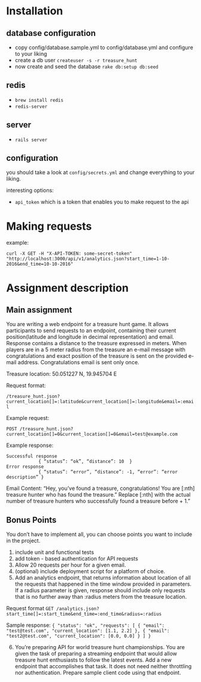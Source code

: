 # Installation

## database configuration

- copy config/database.sample.yml to config/database.yml and configure to your liking
- create a db user `createuser -s -r treasure_hunt`
- now create and seed the database `rake db:setup db:seed`

## redis

- `brew install redis`
- `redis-server`

## server

- `rails server`

## configuration

you should take a look at `config/secrets.yml` and change everything to your liking.

interesting options:
- `api_token` which is a token that enables you to make request to the api


# Making requests

example:
```
curl -X GET -H "X-API-TOKEN: some-secret-token" "http://localhost:3000/api/v1/analytics.json?start_time=1-10-2016&end_time=10-10-2016"
```


# Assignment description
## Main assignment

You are writing a web endpoint for a treasure hunt game. It allows participants to send requests to an endpoint, containing their current position(latitude and longitude in decimal representation) and email. Response contains a distance to the treasure expressed in meters. When players are in a 5 meter radius from the treasure an e-mail message with congratulations and exact position of the treasure is sent on the provided e-mail address.
Congratulations email is sent only once. 

Treasure location: 50.051227 N, 19.945704 E

Request format: 

`/treasure_hunt.json?current_location[]=:latitude&current_location[]=:longitude&email=:email`

Example request:

`POST /treasure_hunt.json?current_location[]=0&current_location[]=0&email=test@example.com`

Example response:

```
Successful response
            { “status”: “ok”, “distance”: 10  }
Error response
            { “status”: “error”, “distance”: -1, “error”: “error description” } 
```

Email Content: “Hey, you’ve found a treasure, congratulations!
You are [:nth] treasure hunter who has found the treasure.” Replace [:nth] with the actual number of treasure hunters who successfully found a treasure before + 1.”

## Bonus Points
You don’t have to implement all, you can choose points you want to include in the project.

1. include unit and functional tests
2. add token - based authentication for API requests
3. Allow 20 requests per hour for a given email.
4. (optional) include deployment script for a platform of choice.
5. Add an analytics endpoint, that returns information about location of all the requests that happened in the time window provided in parameters. If a radius parameter is given, response should include only requests that is no further away than :radius meters from the treasure location.

Request format
`GET /analytics.json?start_time[]=:start_time&end_time=:end_time&radius=:radius`

Sample response:
`{ "status": "ok", "requests": [ { "email": "test@test.com", "current_location": [1.1, 2.2] }, { "email": "test2@test.com", "current_location": [0.0, 0.0] } ] }`

6. You’re preparing API for world treasure hunt championships. You are given the task of preparing a streaming endpoint that would allow treasure hunt enthusiasts to follow the latest events. Add a new endpoint that accomplishes that task. It does not need neither throttling nor authentication. Prepare sample client code using that endpoint.

